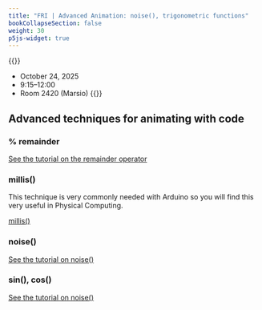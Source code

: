 ```yaml
---
title: "FRI | Advanced Animation: noise(), trigonometric functions"
bookCollapseSection: false
weight: 30
p5js-widget: true
---
```


{{<hint info>}}
- October 24, 2025
- 9:15–12:00
- Room 2420 (Marsio)
{{</hint>}}

## Advanced techniques for animating with code

### % remainder

[See the tutorial on the remainder operator](../../../tutorials/p5-js/remainder.md)

### millis()

This technique is very commonly needed with Arduino so you will find this very useful in Physical Computing.

[millis()](https://p5js.org/reference/p5/millis)

### noise()

[See the tutorial on noise()](../../../tutorials/p5-js/noise.md)

### sin(), cos()

[See the tutorial on noise()](../../../tutorials/p5-js/trigonometry.md)